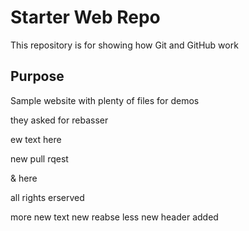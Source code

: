 # Starter Web Repo

This repository is for showing how Git and GitHub work

## Purpose

Sample website with plenty of files for demos

they asked for rebasser

ew text here 

new pull rqest 

& here

all rights erserved

more new text 
new reabse less
new header added 